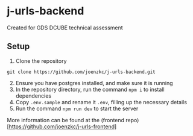 # j-urls-backend

Created for GDS DCUBE technical assessment

## Setup

1. Clone the repository

```
git clone https://github.com/joenzkc/j-urls-backend.git
```

2. Ensure you have postgres installed, and make sure it is running
3. In the repository directory, run the command `npm i` to install dependencies
4. Copy `.env.sample` and rename it `.env`, filling up the necessary details
5. Run the command `npm run dev` to start the server

More information can be found at the (frontend repo)[https://github.com/joenzkc/j-urls-frontend]
